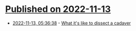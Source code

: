 # [Published on 2022-11-13](index.md)

* [2022-11-13, 05:36:38](https://lobste.rs/s/umqxns/what_it_s_like_dissect_cadaver) - [What it's like to dissect a cadaver](https://alok.github.io/2022/11/09/dissection/)
